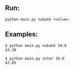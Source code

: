 ## Run:
`python main.py nubank <value>`

## Examples:
```i
$ python main.py nubank 10.0
43.30
```

```
$ python main.py inter 10.0
42.05
```
